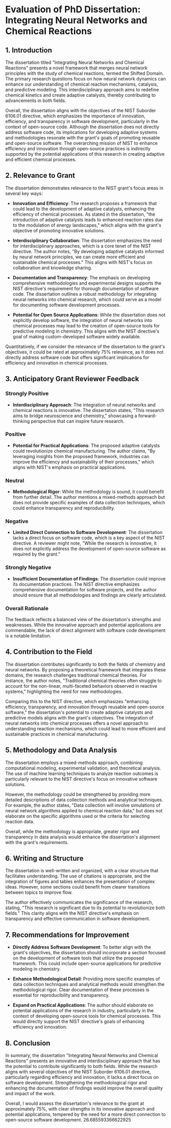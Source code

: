 # Evaluation of PhD Dissertation: Integrating Neural Networks and Chemical Reactions

## 1. Introduction
The dissertation titled "Integrating Neural Networks and Chemical Reactions" presents a novel framework that merges neural network principles with the study of chemical reactions, termed the Shifted Domain. The primary research questions focus on how neural network dynamics can enhance our understanding of chemical reaction mechanisms, catalysis, and predictive modeling. This interdisciplinary approach aims to redefine chemical kinetics and create adaptive catalysts, thereby contributing to advancements in both fields.

Overall, the dissertation aligns with the objectives of the NIST Suborder 6106.01 directive, which emphasizes the importance of innovation, efficiency, and transparency in software development, particularly in the context of open-source code. Although the dissertation does not directly address software code, its implications for developing adaptive systems and methodologies resonate with the grant's goals of promoting reusable and open-source software. The overarching mission of NIST to enhance efficiency and innovation through open-source practices is indirectly supported by the potential applications of this research in creating adaptive and efficient chemical processes.

## 2. Relevance to Grant
The dissertation demonstrates relevance to the NIST grant's focus areas in several key ways:

- **Innovation and Efficiency**: The research proposes a framework that could lead to the development of adaptive catalysts, enhancing the efficiency of chemical processes. As stated in the dissertation, "the introduction of adaptive catalysts leads to enhanced reaction rates due to the modulation of energy landscapes," which aligns with the grant's objective of promoting innovative solutions.

- **Interdisciplinary Collaboration**: The dissertation emphasizes the need for interdisciplinary approaches, which is a core tenet of the NIST directive. The author notes, "By developing adaptive catalysts informed by neural network principles, we can create more efficient and sustainable chemical processes." This aligns with NIST's focus on collaboration and knowledge sharing.

- **Documentation and Transparency**: The emphasis on developing comprehensive methodologies and experimental designs supports the NIST directive's requirement for thorough documentation of software code. The dissertation outlines a robust methodology for integrating neural networks into chemical research, which could serve as a model for documenting software development processes.

- **Potential for Open Source Applications**: While the dissertation does not explicitly develop software, the integration of neural networks into chemical processes may lead to the creation of open-source tools for predictive modeling in chemistry. This aligns with the NIST directive's goal of making custom-developed software widely available.

Quantitatively, if we consider the relevance of the dissertation to the grant's objectives, it could be rated at approximately 75% relevance, as it does not directly address software code but offers significant implications for efficiency and innovation in chemical processes.

## 3. Anticipatory Grant Reviewer Feedback
### Strongly Positive
- **Interdisciplinary Approach**: The integration of neural networks and chemical reactions is innovative. The dissertation states, "This research aims to bridge neuroscience and chemistry," showcasing a forward-thinking perspective that can inspire future research.

### Positive
- **Potential for Practical Applications**: The proposed adaptive catalysts could revolutionize chemical manufacturing. The author claims, "By leveraging insights from the proposed framework, industries can improve the efficiency and sustainability of their processes," which aligns with NIST's emphasis on practical applications.

### Neutral
- **Methodological Rigor**: While the methodology is sound, it could benefit from further detail. The author mentions a mixed-methods approach but does not provide specific examples of data collection techniques, which could enhance transparency and reproducibility.

### Negative
- **Limited Direct Connection to Software Development**: The dissertation lacks a direct focus on software code, which is a key aspect of the NIST directive. A reviewer might note, "While the research is innovative, it does not explicitly address the development of open-source software as required by the grant."

### Strongly Negative
- **Insufficient Documentation of Findings**: The dissertation could improve its documentation practices. The NIST directive emphasizes comprehensive documentation for software projects, and the author should ensure that all methodologies and findings are clearly articulated.

### Overall Rationale
The feedback reflects a balanced view of the dissertation's strengths and weaknesses. While the innovative approach and potential applications are commendable, the lack of direct alignment with software code development is a notable limitation.

## 4. Contribution to the Field
The dissertation contributes significantly to both the fields of chemistry and neural networks. By proposing a theoretical framework that integrates these domains, the research challenges traditional chemical theories. For instance, the author notes, "Traditional chemical theories often struggle to account for the non-linear, multi-faceted behaviors observed in reactive systems," highlighting the need for new methodologies.

Comparing this to the NIST directive, which emphasizes "enhancing efficiency, transparency, and innovation through reusable and open-source software," the dissertation's potential to create adaptive catalysts and predictive models aligns with the grant's objectives. The integration of neural networks into chemical processes offers a novel approach to understanding reaction mechanisms, which could lead to more efficient and sustainable practices in chemical manufacturing.

## 5. Methodology and Data Analysis
The dissertation employs a mixed-methods approach, combining computational modeling, experimental validation, and theoretical analysis. The use of machine learning techniques to analyze reaction outcomes is particularly relevant to the NIST directive's focus on innovative software solutions.

However, the methodology could be strengthened by providing more detailed descriptions of data collection methods and analytical techniques. For example, the author states, "Data collection will involve simulations of neural network algorithms applied to chemical reaction data," but does not elaborate on the specific algorithms used or the criteria for selecting reaction data.

Overall, while the methodology is appropriate, greater rigor and transparency in data analysis would enhance the dissertation's alignment with the grant's requirements.

## 6. Writing and Structure
The dissertation is well-written and organized, with a clear structure that facilitates understanding. The use of citations is appropriate, and the integration of figures and tables enhances the presentation of complex ideas. However, some sections could benefit from clearer transitions between topics to improve flow.

The author effectively communicates the significance of the research, stating, "This research is significant due to its potential to revolutionize both fields." This clarity aligns with the NIST directive's emphasis on transparency and effective communication in software development.

## 7. Recommendations for Improvement
- **Directly Address Software Development**: To better align with the grant's objectives, the dissertation should incorporate a section focused on the development of software tools that utilize the proposed framework. This could include open-source applications for predictive modeling in chemistry.

- **Enhance Methodological Detail**: Providing more specific examples of data collection techniques and analytical methods would strengthen the methodological rigor. Clear documentation of these processes is essential for reproducibility and transparency.

- **Expand on Practical Applications**: The author should elaborate on potential applications of the research in industry, particularly in the context of developing open-source tools for chemical processes. This would directly support the NIST directive's goals of enhancing efficiency and innovation.

## 8. Conclusion
In summary, the dissertation "Integrating Neural Networks and Chemical Reactions" presents an innovative and interdisciplinary approach that has the potential to contribute significantly to both fields. While the research aligns with several objectives of the NIST Suborder 6106.01 directive, particularly regarding efficiency and innovation, it lacks a direct focus on software development. Strengthening the methodological rigor and enhancing the documentation of findings would improve the overall quality and impact of the work.

Overall, I would assess the dissertation's relevance to the grant at approximately 75%, with clear strengths in its innovative approach and potential applications, tempered by the need for a more direct connection to open-source software development. 26.685593366622925